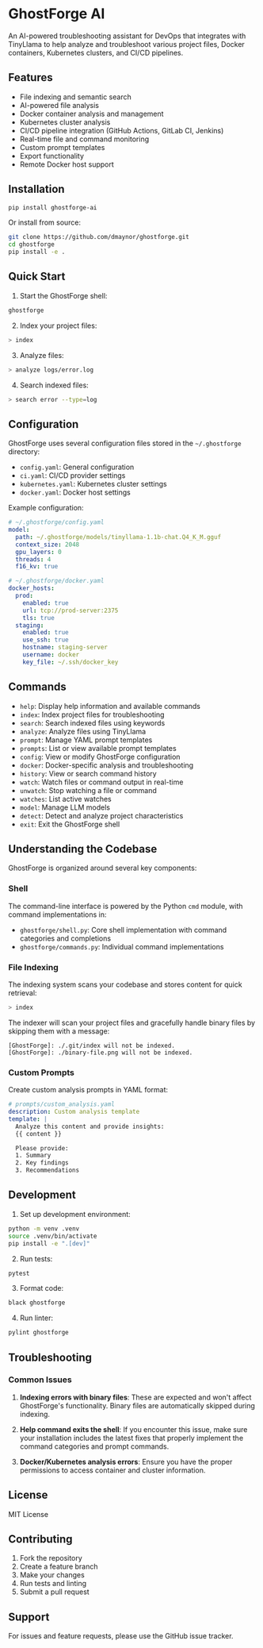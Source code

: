 # GhostForge AI

An AI-powered troubleshooting assistant for DevOps that integrates with TinyLlama to help analyze and troubleshoot various project files, Docker containers, Kubernetes clusters, and CI/CD pipelines.

## Features

- File indexing and semantic search
- AI-powered file analysis
- Docker container analysis and management
- Kubernetes cluster analysis
- CI/CD pipeline integration (GitHub Actions, GitLab CI, Jenkins)
- Real-time file and command monitoring
- Custom prompt templates
- Export functionality
- Remote Docker host support

## Installation

```bash
pip install ghostforge-ai
```

Or install from source:

```bash
git clone https://github.com/dmaynor/ghostforge.git
cd ghostforge
pip install -e .
```

## Quick Start

1. Start the GhostForge shell:
```bash
ghostforge
```

2. Index your project files:
```bash
> index
```

3. Analyze files:
```bash
> analyze logs/error.log
```

4. Search indexed files:
```bash
> search error --type=log
```

## Configuration

GhostForge uses several configuration files stored in the `~/.ghostforge` directory:

- `config.yaml`: General configuration
- `ci.yaml`: CI/CD provider settings
- `kubernetes.yaml`: Kubernetes cluster settings
- `docker.yaml`: Docker host settings

Example configuration:

```yaml
# ~/.ghostforge/config.yaml
model:
  path: ~/.ghostforge/models/tinyllama-1.1b-chat.Q4_K_M.gguf
  context_size: 2048
  gpu_layers: 0
  threads: 4
  f16_kv: true

# ~/.ghostforge/docker.yaml
docker_hosts:
  prod:
    enabled: true
    url: tcp://prod-server:2375
    tls: true
  staging:
    enabled: true
    use_ssh: true
    hostname: staging-server
    username: docker
    key_file: ~/.ssh/docker_key
```

## Commands

- `help`: Display help information and available commands
- `index`: Index project files for troubleshooting
- `search`: Search indexed files using keywords
- `analyze`: Analyze files using TinyLlama
- `prompt`: Manage YAML prompt templates
- `prompts`: List or view available prompt templates
- `config`: View or modify GhostForge configuration
- `docker`: Docker-specific analysis and troubleshooting
- `history`: View or search command history
- `watch`: Watch files or command output in real-time
- `unwatch`: Stop watching a file or command
- `watches`: List active watches
- `model`: Manage LLM models
- `detect`: Detect and analyze project characteristics
- `exit`: Exit the GhostForge shell

## Understanding the Codebase

GhostForge is organized around several key components:

### Shell

The command-line interface is powered by the Python `cmd` module, with command implementations in:
- `ghostforge/shell.py`: Core shell implementation with command categories and completions
- `ghostforge/commands.py`: Individual command implementations 

### File Indexing

The indexing system scans your codebase and stores content for quick retrieval:

```bash
> index
```

The indexer will scan your project files and gracefully handle binary files by skipping them with a message:

```
[GhostForge]: ./.git/index will not be indexed.
[GhostForge]: ./binary-file.png will not be indexed.
```

### Custom Prompts

Create custom analysis prompts in YAML format:

```yaml
# prompts/custom_analysis.yaml
description: Custom analysis template
template: |
  Analyze this content and provide insights:
  {{ content }}

  Please provide:
  1. Summary
  2. Key findings
  3. Recommendations
```

## Development

1. Set up development environment:
```bash
python -m venv .venv
source .venv/bin/activate
pip install -e ".[dev]"
```

2. Run tests:
```bash
pytest
```

3. Format code:
```bash
black ghostforge
```

4. Run linter:
```bash
pylint ghostforge
```

## Troubleshooting

### Common Issues

1. **Indexing errors with binary files**: These are expected and won't affect GhostForge's functionality. Binary files are automatically skipped during indexing.

2. **Help command exits the shell**: If you encounter this issue, make sure your installation includes the latest fixes that properly implement the command categories and prompt commands.

3. **Docker/Kubernetes analysis errors**: Ensure you have the proper permissions to access container and cluster information.

## License

MIT License

## Contributing

1. Fork the repository
2. Create a feature branch
3. Make your changes
4. Run tests and linting
5. Submit a pull request

## Support

For issues and feature requests, please use the GitHub issue tracker. 